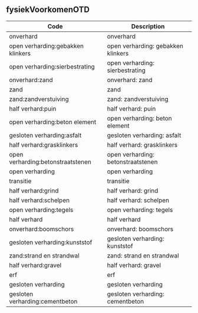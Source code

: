 ## fysiekVoorkomenOTD				
				
|	Code	|	Description	|
|	---	|	---	|
|	onverhard	|	onverhard	|
|	open verharding:gebakken klinkers	|	open verharding: gebakken klinkers	|
|	open verharding:sierbestrating	|	open verharding: sierbestrating	|
|	onverhard:zand	|	onverhard: zand	|
|	zand	|	zand	|
|	zand:zandverstuiving	|	zand: zandverstuiving	|
|	half verhard:puin	|	half verhard: puin	|
|	open verharding:beton element	|	open verharding: beton element	|
|	gesloten verharding:asfalt	|	gesloten verharding: asfalt	|
|	half verhard:grasklinkers	|	half verhard: grasklinkers	|
|	open verharding:betonstraatstenen	|	open verharding: betonstraatstenen	|
|	open verharding	|	open verharding	|
|	transitie	|	transitie	|
|	half verhard:grind	|	half verhard: grind	|
|	half verhard:schelpen	|	half verhard: schelpen	|
|	open verharding:tegels	|	open verharding: tegels	|
|	half verhard	|	half verhard	|
|	onverhard:boomschors	|	onverhard: boomschors	|
|	gesloten verharding:kunststof	|	gesloten verharding: kunststof	|
|	zand:strand en strandwal	|	zand: strand en strandwal	|
|	half verhard:gravel	|	half verhard: gravel	|
|	erf	|	erf	|
|	gesloten verharding	|	gesloten verharding	|
|	gesloten verharding:cementbeton	|	gesloten verharding: cementbeton	|
